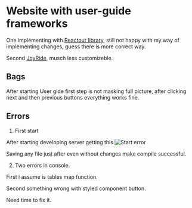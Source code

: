 # Website with user-guide frameworks

One implementing with [Reactour library](https://reactour.js.org/), still not happy with my way of implementing changes, guess there is more correct way.

Second [JoyRide](https://react-joyride.com/), musch less customizeble.

## Bags

After starting User gide first step is not masking full picture, after clicking next and then previous buttons everything works fine.

## Errors

1. First start

After starting developing server getting this
![Start error](https://i.ibb.co/37Ft9df/pic.png)

Saving any file just after even without changes make compile successful.

2. Two errors in console.

First i assume is tables map function.

Second something wrong with styled component button.

Need time to fix it.
